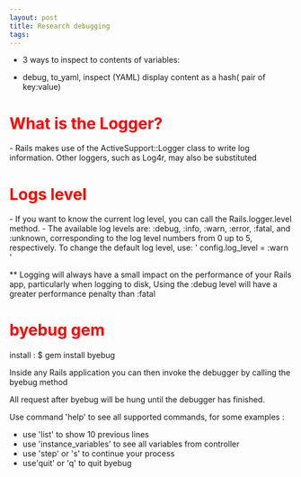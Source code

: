 ```yaml
---
layout: post
title: Research debugging
tags:
---
```


* 3 ways to inspect to contents of variables:
- debug, to_yaml, inspect
(YAML) display content as a hash( pair of key:value)

<h1 style="color: red"> What is the Logger?</h1>
- Rails makes use of the ActiveSupport::Logger class to write log information. Other loggers, such as Log4r, may also be substituted


<h1 style="color: red"> Logs level</h1>
- If you want to know the current log level, you can call the Rails.logger.level method.
- The available log levels are: :debug, :info, :warn, :error, :fatal, and :unknown, corresponding to the log level numbers from 0 up to 5, respectively. To change the default log level, use: 
' config.log_level = :warn '

** Logging will always have a small impact on the performance of your Rails app, particularly when logging to disk, Using the :debug level will have a greater performance penalty than :fatal


<h1 style="color: red"> byebug gem</h1>
install : $ gem install byebug

Inside any Rails application you can then invoke the debugger by calling the byebug method

All request after byebug will be hung until the debugger has finished.

Use command 'help' to see all supported commands, for some examples :
- use 'list' to show 10 previous lines
- use 'instance_variables' to see all variables from controller
- use 'step' or 's' to continue your process
- use'quit' or 'q' to quit byebug


